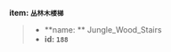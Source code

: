 <!-- BEGIN_AUTOGEN: do NOT edit in this block -->

**item: `丛林木楼梯`**

> * **name: ** Jungle_Wood_Stairs
> * **id: `188`**

<!-- END_AUTOGEN-->
